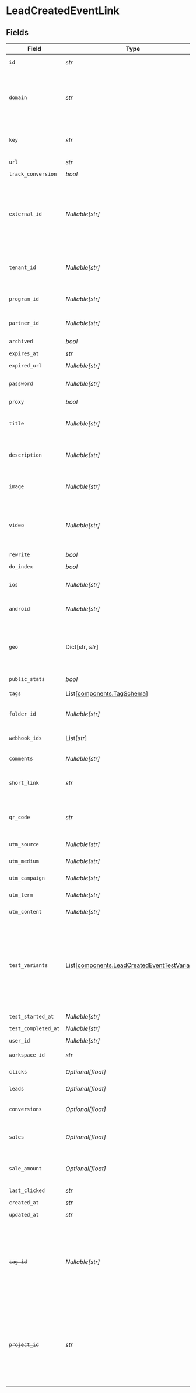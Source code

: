 # LeadCreatedEventLink


## Fields

| Field                                                                                                                                                                                                              | Type                                                                                                                                                                                                               | Required                                                                                                                                                                                                           | Description                                                                                                                                                                                                        | Example                                                                                                                                                                                                            |
| ------------------------------------------------------------------------------------------------------------------------------------------------------------------------------------------------------------------ | ------------------------------------------------------------------------------------------------------------------------------------------------------------------------------------------------------------------ | ------------------------------------------------------------------------------------------------------------------------------------------------------------------------------------------------------------------ | ------------------------------------------------------------------------------------------------------------------------------------------------------------------------------------------------------------------ | ------------------------------------------------------------------------------------------------------------------------------------------------------------------------------------------------------------------ |
| `id`                                                                                                                                                                                                               | *str*                                                                                                                                                                                                              | :heavy_check_mark:                                                                                                                                                                                                 | The unique ID of the short link.                                                                                                                                                                                   |                                                                                                                                                                                                                    |
| `domain`                                                                                                                                                                                                           | *str*                                                                                                                                                                                                              | :heavy_check_mark:                                                                                                                                                                                                 | The domain of the short link. If not provided, the primary domain for the workspace will be used (or `dub.sh` if the workspace has no domains).                                                                    |                                                                                                                                                                                                                    |
| `key`                                                                                                                                                                                                              | *str*                                                                                                                                                                                                              | :heavy_check_mark:                                                                                                                                                                                                 | The short link slug. If not provided, a random 7-character slug will be generated.                                                                                                                                 |                                                                                                                                                                                                                    |
| `url`                                                                                                                                                                                                              | *str*                                                                                                                                                                                                              | :heavy_check_mark:                                                                                                                                                                                                 | N/A                                                                                                                                                                                                                |                                                                                                                                                                                                                    |
| `track_conversion`                                                                                                                                                                                                 | *bool*                                                                                                                                                                                                             | :heavy_check_mark:                                                                                                                                                                                                 | N/A                                                                                                                                                                                                                |                                                                                                                                                                                                                    |
| `external_id`                                                                                                                                                                                                      | *Nullable[str]*                                                                                                                                                                                                    | :heavy_check_mark:                                                                                                                                                                                                 | The ID of the link in your database. If set, it can be used to identify the link in future API requests (must be prefixed with 'ext_' when passed as a query parameter). This key is unique across your workspace. |                                                                                                                                                                                                                    |
| `tenant_id`                                                                                                                                                                                                        | *Nullable[str]*                                                                                                                                                                                                    | :heavy_check_mark:                                                                                                                                                                                                 | The ID of the tenant that created the link inside your system. If set, it can be used to fetch all links for a tenant.                                                                                             |                                                                                                                                                                                                                    |
| `program_id`                                                                                                                                                                                                       | *Nullable[str]*                                                                                                                                                                                                    | :heavy_check_mark:                                                                                                                                                                                                 | The ID of the program the short link is associated with.                                                                                                                                                           |                                                                                                                                                                                                                    |
| `partner_id`                                                                                                                                                                                                       | *Nullable[str]*                                                                                                                                                                                                    | :heavy_check_mark:                                                                                                                                                                                                 | The ID of the partner the short link is associated with.                                                                                                                                                           |                                                                                                                                                                                                                    |
| `archived`                                                                                                                                                                                                         | *bool*                                                                                                                                                                                                             | :heavy_check_mark:                                                                                                                                                                                                 | N/A                                                                                                                                                                                                                |                                                                                                                                                                                                                    |
| `expires_at`                                                                                                                                                                                                       | *str*                                                                                                                                                                                                              | :heavy_check_mark:                                                                                                                                                                                                 | N/A                                                                                                                                                                                                                |                                                                                                                                                                                                                    |
| `expired_url`                                                                                                                                                                                                      | *Nullable[str]*                                                                                                                                                                                                    | :heavy_check_mark:                                                                                                                                                                                                 | N/A                                                                                                                                                                                                                |                                                                                                                                                                                                                    |
| `password`                                                                                                                                                                                                         | *Nullable[str]*                                                                                                                                                                                                    | :heavy_check_mark:                                                                                                                                                                                                 | The password required to access the destination URL of the short link.                                                                                                                                             |                                                                                                                                                                                                                    |
| `proxy`                                                                                                                                                                                                            | *bool*                                                                                                                                                                                                             | :heavy_check_mark:                                                                                                                                                                                                 | N/A                                                                                                                                                                                                                |                                                                                                                                                                                                                    |
| `title`                                                                                                                                                                                                            | *Nullable[str]*                                                                                                                                                                                                    | :heavy_check_mark:                                                                                                                                                                                                 | The title of the short link. Will be used for Custom Link Previews if `proxy` is true.                                                                                                                             |                                                                                                                                                                                                                    |
| `description`                                                                                                                                                                                                      | *Nullable[str]*                                                                                                                                                                                                    | :heavy_check_mark:                                                                                                                                                                                                 | The description of the short link. Will be used for Custom Link Previews if `proxy` is true.                                                                                                                       |                                                                                                                                                                                                                    |
| `image`                                                                                                                                                                                                            | *Nullable[str]*                                                                                                                                                                                                    | :heavy_check_mark:                                                                                                                                                                                                 | The image of the short link. Will be used for Custom Link Previews if `proxy` is true.                                                                                                                             |                                                                                                                                                                                                                    |
| `video`                                                                                                                                                                                                            | *Nullable[str]*                                                                                                                                                                                                    | :heavy_check_mark:                                                                                                                                                                                                 | The custom link preview video (og:video). Will be used for Custom Link Previews if `proxy` is true. Learn more: https://d.to/og                                                                                    |                                                                                                                                                                                                                    |
| `rewrite`                                                                                                                                                                                                          | *bool*                                                                                                                                                                                                             | :heavy_check_mark:                                                                                                                                                                                                 | N/A                                                                                                                                                                                                                |                                                                                                                                                                                                                    |
| `do_index`                                                                                                                                                                                                         | *bool*                                                                                                                                                                                                             | :heavy_check_mark:                                                                                                                                                                                                 | N/A                                                                                                                                                                                                                |                                                                                                                                                                                                                    |
| `ios`                                                                                                                                                                                                              | *Nullable[str]*                                                                                                                                                                                                    | :heavy_check_mark:                                                                                                                                                                                                 | The iOS destination URL for the short link for iOS device targeting.                                                                                                                                               |                                                                                                                                                                                                                    |
| `android`                                                                                                                                                                                                          | *Nullable[str]*                                                                                                                                                                                                    | :heavy_check_mark:                                                                                                                                                                                                 | The Android destination URL for the short link for Android device targeting.                                                                                                                                       |                                                                                                                                                                                                                    |
| `geo`                                                                                                                                                                                                              | Dict[str, *str*]                                                                                                                                                                                                   | :heavy_check_mark:                                                                                                                                                                                                 | Geo targeting information for the short link in JSON format `{[COUNTRY]: https://example.com }`. See https://d.to/geo for more information.                                                                        |                                                                                                                                                                                                                    |
| `public_stats`                                                                                                                                                                                                     | *bool*                                                                                                                                                                                                             | :heavy_check_mark:                                                                                                                                                                                                 | N/A                                                                                                                                                                                                                |                                                                                                                                                                                                                    |
| `tags`                                                                                                                                                                                                             | List[[components.TagSchema](../../models/components/tagschema.md)]                                                                                                                                                 | :heavy_check_mark:                                                                                                                                                                                                 | The tags assigned to the short link.                                                                                                                                                                               |                                                                                                                                                                                                                    |
| `folder_id`                                                                                                                                                                                                        | *Nullable[str]*                                                                                                                                                                                                    | :heavy_check_mark:                                                                                                                                                                                                 | The unique ID of the folder assigned to the short link.                                                                                                                                                            |                                                                                                                                                                                                                    |
| `webhook_ids`                                                                                                                                                                                                      | List[*str*]                                                                                                                                                                                                        | :heavy_check_mark:                                                                                                                                                                                                 | The IDs of the webhooks that the short link is associated with.                                                                                                                                                    |                                                                                                                                                                                                                    |
| `comments`                                                                                                                                                                                                         | *Nullable[str]*                                                                                                                                                                                                    | :heavy_check_mark:                                                                                                                                                                                                 | The comments for the short link.                                                                                                                                                                                   |                                                                                                                                                                                                                    |
| `short_link`                                                                                                                                                                                                       | *str*                                                                                                                                                                                                              | :heavy_check_mark:                                                                                                                                                                                                 | The full URL of the short link, including the https protocol (e.g. `https://dub.sh/try`).                                                                                                                          |                                                                                                                                                                                                                    |
| `qr_code`                                                                                                                                                                                                          | *str*                                                                                                                                                                                                              | :heavy_check_mark:                                                                                                                                                                                                 | The full URL of the QR code for the short link (e.g. `https://api.dub.co/qr?url=https://dub.sh/try`).                                                                                                              |                                                                                                                                                                                                                    |
| `utm_source`                                                                                                                                                                                                       | *Nullable[str]*                                                                                                                                                                                                    | :heavy_check_mark:                                                                                                                                                                                                 | The UTM source of the short link.                                                                                                                                                                                  |                                                                                                                                                                                                                    |
| `utm_medium`                                                                                                                                                                                                       | *Nullable[str]*                                                                                                                                                                                                    | :heavy_check_mark:                                                                                                                                                                                                 | The UTM medium of the short link.                                                                                                                                                                                  |                                                                                                                                                                                                                    |
| `utm_campaign`                                                                                                                                                                                                     | *Nullable[str]*                                                                                                                                                                                                    | :heavy_check_mark:                                                                                                                                                                                                 | The UTM campaign of the short link.                                                                                                                                                                                |                                                                                                                                                                                                                    |
| `utm_term`                                                                                                                                                                                                         | *Nullable[str]*                                                                                                                                                                                                    | :heavy_check_mark:                                                                                                                                                                                                 | The UTM term of the short link.                                                                                                                                                                                    |                                                                                                                                                                                                                    |
| `utm_content`                                                                                                                                                                                                      | *Nullable[str]*                                                                                                                                                                                                    | :heavy_check_mark:                                                                                                                                                                                                 | The UTM content of the short link.                                                                                                                                                                                 |                                                                                                                                                                                                                    |
| `test_variants`                                                                                                                                                                                                    | List[[components.LeadCreatedEventTestVariants](../../models/components/leadcreatedeventtestvariants.md)]                                                                                                           | :heavy_minus_sign:                                                                                                                                                                                                 | An array of A/B test URLs and the percentage of traffic to send to each URL.                                                                                                                                       | [<br/>{<br/>"url": "https://example.com/variant-1",<br/>"percentage": 50<br/>},<br/>{<br/>"url": "https://example.com/variant-2",<br/>"percentage": 50<br/>}<br/>]                                                 |
| `test_started_at`                                                                                                                                                                                                  | *Nullable[str]*                                                                                                                                                                                                    | :heavy_check_mark:                                                                                                                                                                                                 | N/A                                                                                                                                                                                                                |                                                                                                                                                                                                                    |
| `test_completed_at`                                                                                                                                                                                                | *Nullable[str]*                                                                                                                                                                                                    | :heavy_check_mark:                                                                                                                                                                                                 | N/A                                                                                                                                                                                                                |                                                                                                                                                                                                                    |
| `user_id`                                                                                                                                                                                                          | *Nullable[str]*                                                                                                                                                                                                    | :heavy_check_mark:                                                                                                                                                                                                 | N/A                                                                                                                                                                                                                |                                                                                                                                                                                                                    |
| `workspace_id`                                                                                                                                                                                                     | *str*                                                                                                                                                                                                              | :heavy_check_mark:                                                                                                                                                                                                 | The workspace ID of the short link.                                                                                                                                                                                |                                                                                                                                                                                                                    |
| `clicks`                                                                                                                                                                                                           | *Optional[float]*                                                                                                                                                                                                  | :heavy_minus_sign:                                                                                                                                                                                                 | The number of clicks on the short link.                                                                                                                                                                            |                                                                                                                                                                                                                    |
| `leads`                                                                                                                                                                                                            | *Optional[float]*                                                                                                                                                                                                  | :heavy_minus_sign:                                                                                                                                                                                                 | The number of leads the short link has generated.                                                                                                                                                                  |                                                                                                                                                                                                                    |
| `conversions`                                                                                                                                                                                                      | *Optional[float]*                                                                                                                                                                                                  | :heavy_minus_sign:                                                                                                                                                                                                 | The number of leads that converted to paying customers.                                                                                                                                                            |                                                                                                                                                                                                                    |
| `sales`                                                                                                                                                                                                            | *Optional[float]*                                                                                                                                                                                                  | :heavy_minus_sign:                                                                                                                                                                                                 | The total number of sales (includes recurring sales) generated by the short link.                                                                                                                                  |                                                                                                                                                                                                                    |
| `sale_amount`                                                                                                                                                                                                      | *Optional[float]*                                                                                                                                                                                                  | :heavy_minus_sign:                                                                                                                                                                                                 | The total dollar value of sales (in cents) generated by the short link.                                                                                                                                            |                                                                                                                                                                                                                    |
| `last_clicked`                                                                                                                                                                                                     | *str*                                                                                                                                                                                                              | :heavy_check_mark:                                                                                                                                                                                                 | N/A                                                                                                                                                                                                                |                                                                                                                                                                                                                    |
| `created_at`                                                                                                                                                                                                       | *str*                                                                                                                                                                                                              | :heavy_check_mark:                                                                                                                                                                                                 | N/A                                                                                                                                                                                                                |                                                                                                                                                                                                                    |
| `updated_at`                                                                                                                                                                                                       | *str*                                                                                                                                                                                                              | :heavy_check_mark:                                                                                                                                                                                                 | N/A                                                                                                                                                                                                                |                                                                                                                                                                                                                    |
| ~~`tag_id`~~                                                                                                                                                                                                       | *Nullable[str]*                                                                                                                                                                                                    | :heavy_check_mark:                                                                                                                                                                                                 | : warning: ** DEPRECATED **: This will be removed in a future release, please migrate away from it as soon as possible.<br/><br/>Deprecated: Use `tags` instead. The unique ID of the tag assigned to the short link. |                                                                                                                                                                                                                    |
| ~~`project_id`~~                                                                                                                                                                                                   | *str*                                                                                                                                                                                                              | :heavy_check_mark:                                                                                                                                                                                                 | : warning: ** DEPRECATED **: This will be removed in a future release, please migrate away from it as soon as possible.<br/><br/>Deprecated: Use `workspaceId` instead. The project ID of the short link.          |                                                                                                                                                                                                                    |